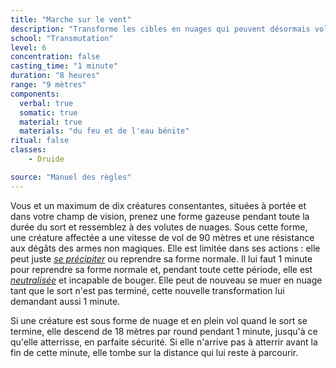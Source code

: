 ```yaml
---
title: "Marche sur le vent"
description: "Transforme les cibles en nuages qui peuvent désormais voler."
school: "Transmutation"
level: 6
concentration: false
casting_time: "1 minute"
duration: "8 heures"
range: "9 mètres"
components:
  verbal: true
  somatic: true
  material: true
  materials: "du feu et de l'eau bénite"
ritual: false
classes:
    - Druide

source: "Manuel des règles"
---
```

Vous et un maximum de dix créatures consentantes, situées à portée et dans votre champ de vision, prenez une forme gazeuse pendant toute la durée du sort et ressemblez à des volutes de nuages. Sous cette forme, une créature affectée a une vitesse de vol de 90 mètres et une résistance aux dégâts des armes non magiques. Elle est limitée dans ses actions : elle peut juste [_se précipiter_](/combattre/#se-precipiter) ou reprendre sa forme normale. Il lui faut 1 minute pour reprendre sa forme normale et, pendant toute cette période, elle est [_neutralisée_](/gerer-la-sante-du-personnage/#neutralise) et incapable de bouger. Elle peut de nouveau se muer en nuage tant que le sort n'est pas terminé, cette nouvelle transformation lui demandant aussi 1 minute.

Si une créature est sous forme de nuage et en plein vol quand le sort se termine, elle descend de 18 mètres par round pendant 1 minute, jusqu'à ce qu'elle atterrisse, en parfaite sécurité. Si elle n'arrive pas à atterrir avant la fin de cette minute, elle tombe sur la distance qui lui reste à parcourir.

